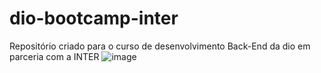 # dio-bootcamp-inter
Repositório criado para o curso de desenvolvimento Back-End da dio em parceria com a INTER
![image](https://user-images.githubusercontent.com/102703578/216843487-680b18ab-442f-46ee-bf91-8fcdcb6595c2.png)

